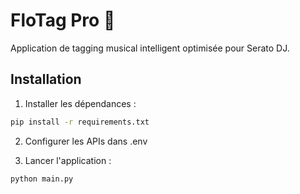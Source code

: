 # FloTag Pro 🎵

Application de tagging musical intelligent optimisée pour Serato DJ.

## Installation

1. Installer les dépendances :
```bash
pip install -r requirements.txt
```

2. Configurer les APIs dans .env

3. Lancer l'application :
```bash
python main.py
```
